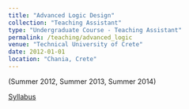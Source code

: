 ```yaml
---
title: "Advanced Logic Design"
collection: "Teaching Assistant"
type: "Undergraduate Course - Teaching Assistant"
permalink: /teaching/advanced_logic
venue: "Technical University of Crete"
date: 2012-01-01
location: "Chania, Crete"
---
```

(Summer 2012, Summer 2013, Summer 2014)

[Syllabus](http://ece.courses.tuc.gr/?course_id=232)